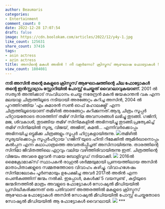 ```yaml
---
author: Beaumaris
categories:
- Entertainment
comment_count: 0
date: 2022-12-28 17:07:54
draft: false
image: https://cdn.boolokam.com/articles/2022/12/y4y-1.jpg
like_count: 125631
share_count: 37416
tags:
- asin actress
- azin actress
title: അസിന്റെ മകൾ അരിൻ ! നീ വളർന്നോ? ക്രിസ്മസ് ആഘോഷ ഫോട്ടോകൾ !
view_count: 1804081
---
```


**നടി അസിൻ തന്റെ മകളുടെ ക്രിസ്മസ് ആഘോഷത്തിന്റെ ചില ഫോട്ടോകൾ തന്റെ ഇൻസ്റ്റാഗ്രാം സ്റ്റോറിയിൽ പോസ്റ്റ് ചെയ്തത് വൈറലാവുകയാണ്.** 2001 ൽ സത്യൻ അന്തിക്കാട് സംവിധാനം ചെയ്ത നരേന്ദ്രൻ മകൻ ജയകാന്തൻ വക എന്ന മലയാള ചിത്രത്തിലൂടെ നടിയായി അരങ്ങേറ്റം കുറിച്ച അസിൻ, 2004 ൽ പുറത്തിറങ്ങിയ 'എം കുമാരൻ സൺ ഓഫ് മഹാലക്ഷ്മി' എന്ന ചിത്രത്തിലൂടെയാണ് തമിഴിൽ അരങ്ങേറ്റം കുറിക്കുന്നത്.ആദ്യ ചിത്രം സൂപ്പർ ഹിറ്റായതോടെ താരത്തിന് തമിഴ് സിനിമ അവസരങ്ങൾ ലഭിച്ചു തുടങ്ങി. ഗജിനി, മജ, ശിവകാശി, തുടങ്ങിയ തമിഴ് സിനിമകളിൽ അഭിനയിച്ചു തുടങ്ങി.പ്രത്യേകിച്ച് തമിഴ് സിനിമയിൽ സൂര്യ, വിജയ്, അജിത്, കമൽ... എന്നിവർക്കൊപ്പം അഭിനയിച്ച ഒട്ടുമിക്ക ചിത്രങ്ങളും സൂപ്പർ ഹിറ്റുകളായിരുന്നു. ![](https://cdn.boolokam.com/articles/2022/12/y4y-1.jpg)തമിഴിൽ സൂര്യയ്‌ക്കൊപ്പം സൂപ്പർഹിറ്റായ 'ഗജിനി'യുടെ ഹിന്ദി റീമേക്കിൽ ആമിർഖാനൊപ്പം കൽപ്പന എന്ന കഥാപാത്രത്തെ അവതരിപ്പിച്ചത് അസിനായിരുന്നു. താരത്തിന്റെ സിനിമാ ജീവിതത്തിലെ ഏറ്റവും വലിയ വഴിത്തിരിവായിരുന്നു ഇത്. ചിത്രത്തിന്റെ വിജയം അവരെ മുഴുവൻ സമയ ബോളിവുഡ് നടിയാക്കി. ![](https://cdn.boolokam.com/articles/2022/12/a2-774x1024.webp) 2016ൽ മൈക്രോമാക്‌സ് സ്ഥാപകൻ രാഹുൽ ശർമ്മയുമായി പ്രണയത്തിലായ അസിൻ മാതാപിതാക്കളുടെ സമ്മതത്തോടെ വിവാഹം കഴിച്ചു. വിവാഹശേഷം സിനിമാലോകം പൂർണമായും ഉപേക്ഷിച്ച അവർ 2017ൽ അരിൻ എന്ന പെൺകുഞ്ഞിന് ജന്മം നൽകി. ഇപ്പോൾ, മകൾക്ക് 5 വയസുണ്ട് , കുട്ടിയുടെ ജന്മദിനത്തിൽ മാത്രം അവളുടെ ഫോട്ടോകൾ സോഷ്യൽ മീഡിയയിൽ പ്രസിദ്ധീകരിക്കുന്നത് ഒരു പതിവാണ് അത്തരത്തിൽ മകളുടെ ക്രിസ്മസ് ആഘോഷ ഫോട്ടോകൾ അസിൻ സോഷ്യൽ മീഡിയയിൽ പോസ്റ്റ് ചെയ്തതോടെ സോഷ്യൽ മീഡിയയിൽ ആ ഫോട്ടോകൾ വൈറലായി. ![](https://cdn.boolokam.com/articles/2022/12/a3-781x1024.webp) *** &nbsp;